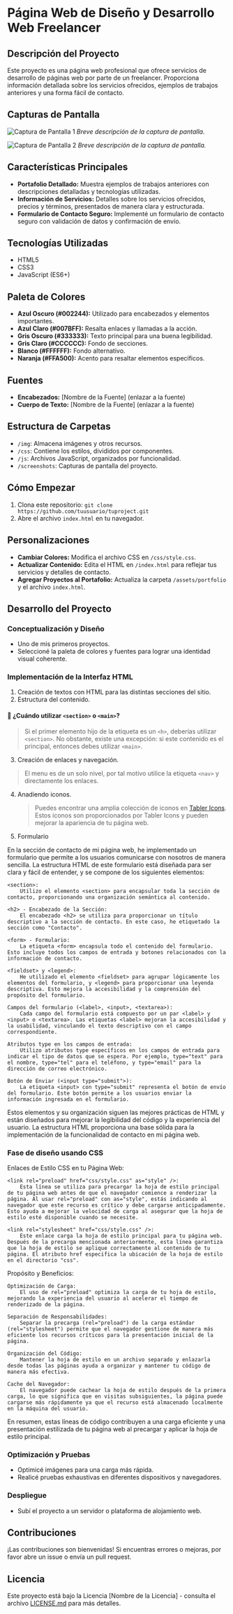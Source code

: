 # Página Web de Diseño y Desarrollo Web Freelancer

## Descripción del Proyecto

Este proyecto es una página web profesional que ofrece servicios de desarrollo de páginas web por parte de un freelancer. Proporciona información detallada sobre los servicios ofrecidos, ejemplos de trabajos anteriores y una forma fácil de contacto.

## Capturas de Pantalla

![Captura de Pantalla 1](/screenshots/screenshot1.png)
_Breve descripción de la captura de pantalla._

![Captura de Pantalla 2](/screenshots/screenshot2.png)
_Breve descripción de la captura de pantalla._

## Características Principales

- **Portafolio Detallado:** Muestra ejemplos de trabajos anteriores con descripciones detalladas y tecnologías utilizadas.
- **Información de Servicios:** Detalles sobre los servicios ofrecidos, precios y términos, presentados de manera clara y estructurada.
- **Formulario de Contacto Seguro:** Implementé un formulario de contacto seguro con validación de datos y confirmación de envío.

## Tecnologías Utilizadas

- HTML5
- CSS3
- JavaScript (ES6+)

## Paleta de Colores

- **Azul Oscuro (#002244):** Utilizado para encabezados y elementos importantes.
- **Azul Claro (#007BFF):** Resalta enlaces y llamadas a la acción.
- **Gris Oscuro (#333333):** Texto principal para una buena legibilidad.
- **Gris Claro (#CCCCCC):** Fondo de secciones.
- **Blanco (#FFFFFF):** Fondo alternativo.
- **Naranja (#FFA500):** Acento para resaltar elementos específicos.

## Fuentes

- **Encabezados:** [Nombre de la Fuente] (enlazar a la fuente)
- **Cuerpo de Texto:** [Nombre de la Fuente] (enlazar a la fuente)

## Estructura de Carpetas

- `/img`: Almacena imágenes y otros recursos.
- `/css`: Contiene los estilos, divididos por componentes.
- `/js`: Archivos JavaScript, organizados por funcionalidad.
- `/screenshots`: Capturas de pantalla del proyecto.

## Cómo Empezar

1. Clona este repositorio: `git clone https://github.com/tuusuario/tuproject.git`
2. Abre el archivo `index.html` en tu navegador.

## Personalizaciones

- **Cambiar Colores:** Modifica el archivo CSS en `/css/style.css`.
- **Actualizar Contenido:** Edita el HTML en `/index.html` para reflejar tus servicios y detalles de contacto.
- **Agregar Proyectos al Portafolio:** Actualiza la carpeta `/assets/portfolio` y el archivo `index.html`.

## Desarrollo del Proyecto

### Conceptualización y Diseño

- Uno de mis primeros proyectos.
- Seleccioné la paleta de colores y fuentes para lograr una identidad visual coherente.

### Implementación de la Interfaz HTML

1. Creación de textos con HTML para las distintas secciones del sitio.
2. Estructura del contenido.

#### 🔎 ¿Cuándo utilizar `<section>` o `<main>`?

> Si el primer elemento hijo de la etiqueta es un `<h>`, deberías utilizar `<section>`. No obstante, existe una excepción: si este contenido es el principal, entonces debes utilizar `<main>`.

3. Creación de enlaces y navegación.

> El menu es de un solo nivel, por tal motivo utilice la etiqueta `<nav>` y directamente los enlaces.

4. Anadiendo iconos.

   > Puedes encontrar una amplia colección de iconos en [Tabler Icons](https://tablericons.com/). Estos iconos son proporcionados por Tabler Icons y pueden mejorar la apariencia de tu página web.

5. Formulario

En la sección de contacto de mi página web, he implementado un formulario que permite a los usuarios comunicarse con nosotros de manera sencilla. La estructura HTML de este formulario está diseñada para ser clara y fácil de entender, y se compone de los siguientes elementos:

    <section>:
        Utilizo el elemento <section> para encapsular toda la sección de contacto, proporcionando una organización semántica al contenido.

    <h2> - Encabezado de la Sección:
        El encabezado <h2> se utiliza para proporcionar un título descriptivo a la sección de contacto. En este caso, he etiquetado la sección como "Contacto".

    <form> - Formulario:
        La etiqueta <form> encapsula todo el contenido del formulario. Esto incluye todos los campos de entrada y botones relacionados con la información de contacto.

    <fieldset> y <legend>:
        He utilizado el elemento <fieldset> para agrupar lógicamente los elementos del formulario, y <legend> para proporcionar una leyenda descriptiva. Esto mejora la accesibilidad y la comprensión del propósito del formulario.

    Campos del formulario (<label>, <input>, <textarea>):
        Cada campo del formulario está compuesto por un par <label> y <input> o <textarea>. Las etiquetas <label> mejoran la accesibilidad y la usabilidad, vinculando el texto descriptivo con el campo correspondiente.

    Atributos type en los campos de entrada:
        Utilizo atributos type específicos en los campos de entrada para indicar el tipo de datos que se espera. Por ejemplo, type="text" para el nombre, type="tel" para el teléfono, y type="email" para la dirección de correo electrónico.

    Botón de Enviar (<input type="submit">):
        La etiqueta <input> con type="submit" representa el botón de envío del formulario. Este botón permite a los usuarios enviar la información ingresada en el formulario.

Estos elementos y su organización siguen las mejores prácticas de HTML y están diseñados para mejorar la legibilidad del código y la experiencia del usuario. La estructura HTML proporciona una base sólida para la implementación de la funcionalidad de contacto en mi página web.

### Fase de diseño usando CSS

Enlaces de Estilo CSS en tu Página Web:

    <link rel="preload" href="css/style.css" as="style" />:
        Esta línea se utiliza para precargar la hoja de estilo principal de tu página web antes de que el navegador comience a renderizar la página. Al usar rel="preload" con as="style", estás indicando al navegador que este recurso es crítico y debe cargarse anticipadamente. Esto ayuda a mejorar la velocidad de carga al asegurar que la hoja de estilo esté disponible cuando se necesite.

    <link rel="stylesheet" href="css/style.css" />:
        Este enlace carga la hoja de estilo principal para tu página web. Después de la precarga mencionada anteriormente, esta línea garantiza que la hoja de estilo se aplique correctamente al contenido de tu página. El atributo href especifica la ubicación de la hoja de estilo en el directorio "css".

Propósito y Beneficios:

    Optimización de Carga:
        El uso de rel="preload" optimiza la carga de tu hoja de estilo, mejorando la experiencia del usuario al acelerar el tiempo de renderizado de la página.

    Separación de Responsabilidades:
        Separar la precarga (rel="preload") de la carga estándar (rel="stylesheet") permite que el navegador gestione de manera más eficiente los recursos críticos para la presentación inicial de la página.

    Organización del Código:
        Mantener la hoja de estilo en un archivo separado y enlazarla desde todas las páginas ayuda a organizar y mantener tu código de manera más efectiva.

    Cache del Navegador:
        El navegador puede cachear la hoja de estilo después de la primera carga, lo que significa que en visitas subsiguientes, la página puede cargarse más rápidamente ya que el recurso está almacenado localmente en la máquina del usuario.

En resumen, estas líneas de código contribuyen a una carga eficiente y una presentación estilizada de tu página web al precargar y aplicar la hoja de estilo principal.

### Optimización y Pruebas

- Optimicé imágenes para una carga más rápida.
- Realicé pruebas exhaustivas en diferentes dispositivos y navegadores.

### Despliegue

- Subí el proyecto a un servidor o plataforma de alojamiento web.

## Contribuciones

¡Las contribuciones son bienvenidas! Si encuentras errores o mejoras, por favor abre un issue o envía un pull request.

## Licencia

Este proyecto está bajo la Licencia [Nombre de la Licencia] - consulta el archivo [LICENSE.md](LICENSE.md) para más detalles.
